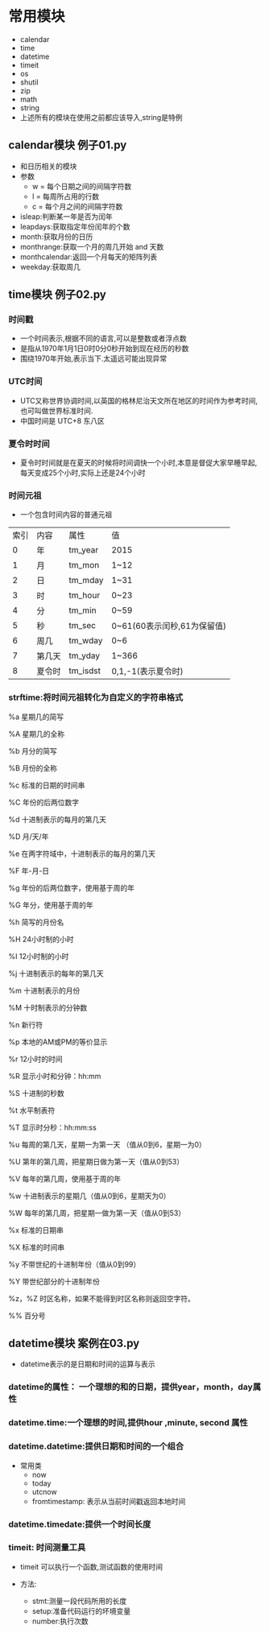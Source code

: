 # 常用模块
- calendar
- time 
- datetime
- timeit
- os
- shutil
- zip
- math 
- string
- 上述所有的模块在使用之前都应该导入,string是特例
## calendar模块 例子01.py
- 和日历相关的模块
- 参数
   - w = 每个日期之间的间隔字符数
   - l = 每周所占用的行数
   - c = 每个月之间的间隔字符数
- isleap:判断某一年是否为闰年   
- leapdays:获取指定年份闰年的个数
- month:获取月份的日历
- monthrange:获取一个月的周几开始 and 天数
- monthcalendar:返回一个月每天的矩阵列表
- weekday:获取周几
## time模块  例子02.py
### 时间戳
- 一个时间表示,根据不同的语言,可以是整数或者浮点数
- 是指从1970年1月1日0时0分0秒开始到现在经历的秒数
- 围绕1970年开始,表示当下.太遥远可能出现异常
### UTC时间
- UTC又称世界协调时间,以英国的格林尼治天文所在地区的时间作为参考时间,也可叫做世界标准时间.
- 中国时间是 UTC+8 东八区
### 夏令时时间
- 夏令时时间就是在夏天的时候将时间调快一个小时,本意是督促大家早睡早起,每天变成25个小时,实际上还是24个小时
### 时间元祖
- 一个包含时间内容的普通元祖
 <table>
 <tr><td>索引<td>内容<td>属性<td>值
 <tr><td>0<td>年<td>tm_year<td>2015
 <tr><td>1<td>月<td>tm_mon<td>1~12
 <tr><td>2<td>日<td>tm_mday<td>1~31
 <tr><td>3<td>时<td>tm_hour<td>0~23
 <tr><td>4<td>分<td>tm_min<td>0~59
 <tr><td>5<td>秒<td>tm_sec<td>0~61(60表示闰秒,61为保留值)
 <tr><td>6<td>周几<td>tm_wday<td>0~6
 <tr><td>7<td>第几天<td>tm_yday<td>1~366
 <tr><td>8<td>夏令时<td>tm_isdst<td>0,1,-1(表示夏令时)
 </table>

### strftime:将时间元祖转化为自定义的字符串格式
 %a     星期几的简写
 
 %A      星期几的全称
 
 %b      月分的简写
 
 %B      月份的全称
 
 %c      标准的日期的时间串
 
 %C      年份的后两位数字
 
 %d      十进制表示的每月的第几天
 
 %D      月/天/年
 
 %e      在两字符域中，十进制表示的每月的第几天
 
 %F      年-月-日

 %g       年份的后两位数字，使用基于周的年

%G       年分，使用基于周的年

%h       简写的月份名

%H      24小时制的小时

%I      12小时制的小时

%j      十进制表示的每年的第几天

%m      十进制表示的月份

%M      十时制表示的分钟数

%n      新行符

%p       本地的AM或PM的等价显示

%r      12小时的时间

%R      显示小时和分钟：hh:mm

%S      十进制的秒数

%t      水平制表符

%T      显示时分秒：hh:mm:ss

%u       每周的第几天，星期一为第一天 （值从0到6，星期一为0）

%U      第年的第几周，把星期日做为第一天（值从0到53）

%V      每年的第几周，使用基于周的年

%w      十进制表示的星期几（值从0到6，星期天为0）

%W      每年的第几周，把星期一做为第一天（值从0到53）

%x       标准的日期串

%X       标准的时间串

%y      不带世纪的十进制年份（值从0到99）

%Y      带世纪部分的十进制年份

%z，%Z 时区名称，如果不能得到时区名称则返回空字符。

%%      百分号 
## datetime模块  案例在03.py
- datetime表示的是日期和时间的运算与表示
### datetime的属性： 一个理想的和的日期，提供year，month，day属性
### datetime.time:一个理想的时间,提供hour ,minute, second 属性
### datetime.datetime:提供日期和时间的一个组合
- 常用类
  - now
  - today
  - utcnow
  - fromtimestamp: 表示从当前时间戳返回本地时间
### datetime.timedate:提供一个时间长度
### timeit: 时间测量工具
- timeit 可以执行一个函数,测试函数的使用时间

- 方法:
  - stmt:测量一段代码所用的长度
  - setup:准备代码运行的坏境变量
  - number:执行次数 